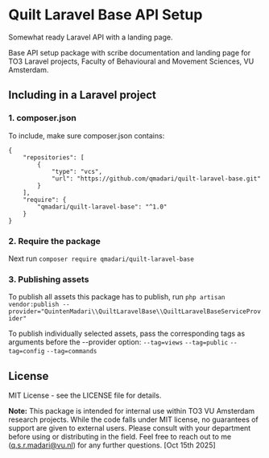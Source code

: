 # Quilt Laravel Base API Setup

Somewhat ready Laravel API with a landing page.

Base API setup package with scribe documentation and landing page for TO3 Laravel projects, Faculty of Behavioural and Movement Sciences, VU Amsterdam.

## Including in a Laravel project

### 1. composer.json
To include, make sure composer.json contains:
```
{
    "repositories": [
        {
            "type": "vcs",
            "url": "https://github.com/qmadari/quilt-laravel-base.git"
        }
    ],
    "require": {
        "qmadari/quilt-laravel-base": "^1.0"
    }
}
```

### 2. Require the package
Next run
`composer require qmadari/quilt-laravel-base`

### 3. Publishing assets
To publish all assets this package has to publish, run
`php artisan vendor:publish --provider="QuintenMadari\\QuiltLaravelBase\\QuiltLaravelBaseServiceProvider"`

To publish individually selected assets, pass the corresponding tags as arguments before the --provider option:
`--tag=views`
`--tag=public`
`--tag=config`
`--tag=commands`


## License

MIT License - see the LICENSE file for details.

**Note:** This package is intended for internal use within TO3 VU Amsterdam research projects. While the code falls under MIT license, no guarantees of support are given to external users. Please consult with your department before using or distributing in the field. Feel free to reach out to me (q.s.r.madari@vu.nl) for any further questions.
[Oct 15th 2025]
